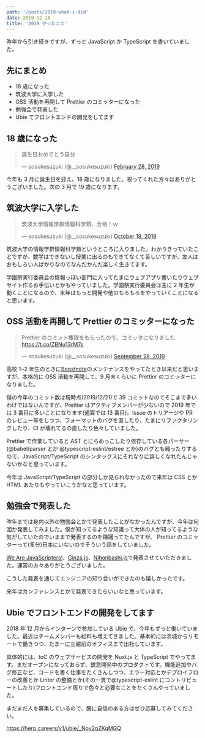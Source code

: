 ```yaml
---
path: '/posts/2019-what-i-did'
date: 2019-12-18
title: '2019 やったこと'
---
```


昨年から引き続きですが、ずっと JavaScript か TypeScript を書いていました。

## 先にまとめ

-   18 歳になった
-   筑波大学に入学した
-   OSS 活動を再開して Prettier のコミッターになった
-   勉強会で発表した
-   Ubie でフロントエンドの開発をしてます

## 18 歳になった

<blockquote class="twitter-tweet"><p lang="ja" dir="ltr">誕生日おめでとう自分</p>&mdash; sosukesuzuki (@__sosukesuzuki) <a href="https://twitter.com/__sosukesuzuki/status/1101142135313653760?ref_src=twsrc%5Etfw">February 28, 2019</a></blockquote> <script async src="https://platform.twitter.com/widgets.js" charset="utf-8"></script>

今年も 3 月に誕生日を迎え、18 歳になりました。祝ってくれた方々はありがとうございました。次の 3 月で 19 歳になります。

## 筑波大学に入学した

<blockquote class="twitter-tweet"><p lang="ja" dir="ltr">筑波大学情報学群情報科学類、合格！ｗ</p>&mdash; sosukesuzuki (@__sosukesuzuki) <a href="https://twitter.com/__sosukesuzuki/status/1053089434063622144?ref_src=twsrc%5Etfw">October 19, 2018</a></blockquote> <script async src="https://platform.twitter.com/widgets.js" charset="utf-8"></script>

筑波大学の情報学群情報科学類というところに入りました。わかりきっていたことですが、数学はできないし授業に出るのもできてなくて苦しいですが、友人はおもしろい人ばかりなのでなんだかんだ楽しく生きてます。

学園祭実行委員会の情報っぽい部門に入ってたまにウェブアプリ書いたりウェブサイト作るお手伝いとかもやっていました。学園祭実行委員会は主に 2 年生が動くことになるので、来年はもっと開発や他のもろもろをやっていくことになると思います。

## OSS 活動を再開して Prettier のコミッターになった

<blockquote class="twitter-tweet"><p lang="ja" dir="ltr">Prettier のコミット権限をもらったので、コミッタになりました<a href="https://t.co/ZBNu13rM7s">https://t.co/ZBNu13rM7s</a></p>&mdash; sosukesuzuki (@__sosukesuzuki) <a href="https://twitter.com/__sosukesuzuki/status/1177948913711534081?ref_src=twsrc%5Etfw">September 28, 2019</a></blockquote> <script async src="https://platform.twitter.com/widgets.js" charset="utf-8"></script>

高校 1~2 年生のときに[Boostnote](https://github.com/BoostIO/Boostnote)のメンテナンスをやってたとき以来だと思いますが、本格的に OSS 活動を再開して、9 月末くらいに Prettier のコミッターになりました。

僕の今年のコミット数は現時点(2019/12/21)で 39 コミットなのでそこまで多いわけではないんですが、Prettier はアクティブメンバーが少ないので 2019 年では 3 番目に多いことになります(通算では 13 番目)。Issue のトリアージや PR のレビュー等をしつつ、フォーマットのバグを直したり、たまにリファクタリングしたり、CI が壊れてるの直したり色々していました。

Prettier で作業していると AST とにらめっこしたり依存している各パーサー(@babel/parser とか @typescript-eslint/estree とか)のバグとも戦ったりするので、JavaScript/TypeScript のシンタックスにそれなりに詳しくなれたんじゃないかなと思っています。

今年は JavaScript/TypeScript の部分しか見られなかったので来年は CSS とか HTML あたりもやっていこうかなと思っています。

## 勉強会で発表した

昨年までは身内以外の勉強会とかで発表したことがなかったんですが、今年は何回か発表してみました。僕が知ってるような知識って大体の人が知ってるような気がしていたのでいままで発表するのを躊躇ってたんですが、 Prettier のコミッターって(多分)日本にいないのでそういう話をしていました。

[We Are JavaScripters!](https://wajs.connpass.com/)、[Ginza.js](https://ginzajs.connpass.com/)、[Nihonbashi.js](https://nihonbashi-js.connpass.com/)で発表させていただきました。運営の方々ありがとうございました。

こうした発表を通じてエンジニアの知り合いができたのも嬉しかったです。

来年はカンファレンスとかで発表できたらいいなと思っています。

## Ubie でフロントエンドの開発をしてます

2018 年 12 月からインターンで参加している Ubie で、今年もずっと働いていました。最近はチームメンバーも給料も増えてきました。基本的には茨城からリモートで働きつつ、たまーに三越前のオフィスまで出社しています。

具体的には、toC のウェブサービスの開発を Nuxt.js と TypeScript でやってます。まだオープンになっておらず、鋭意開発中のプロダクトです。機能追加やバグ修正など、コードを書く仕事をたくさんしつつ、エラー対応とかデプロイフローの改善とか Linter の整備とか(その一貫で@typescript-eslint にコントリビュートしたり)フロントエンド周りで色々と必要なことをたくさんやっていました。

まだまだ人を募集しているので、腕に自信のある方はぜひ応募してみてください。

https://herp.careers/v1/ubie/_Nov2qZKqMGQ
